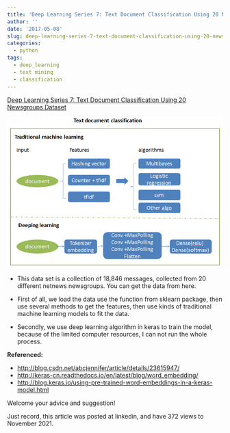 ```yaml
---
title: 'Deep Learning Series 7: Text Document Classification Using 20 Newsgroups Dataset'
author: ''
date: '2017-05-08'
slug: deep-learning-series-7-text-document-classification-using-20-newsgroups-dataset
categories:
  - python
tags:
  - deep_learning
  - text mining
  - classification
---
```


[Deep Learning Series 7: Text Document Classification Using 20 Newsgroups Dataset](https://nbviewer.org/github/yishi/Deep-Learning-Series-in-Python/blob/master/deep_learning_series_7.ipynb)

![](images/1.jpg)

+ This data set is a collection of 18,846 messages, collected from 20 different netnews newsgroups. You can get the data from here.

+ First of all, we load the data use the function from sklearn package, then use several methods to get the features, then use kinds of traditional machine learning models to fit the data.

+ Secondly, we use deep learning algorithm in keras to train the model, because of the limited computer resources, I can not run the whole process.

**Referenced:**
+ http://blog.csdn.net/abcjennifer/article/details/23615947/
+ http://keras-cn.readthedocs.io/en/latest/blog/word_embedding/
+ http://blog.keras.io/using-pre-trained-word-embeddings-in-a-keras-model.html

Welcome your advice and suggestion!

Just record, this article was posted at linkedin, and have 372 views to November 2021.